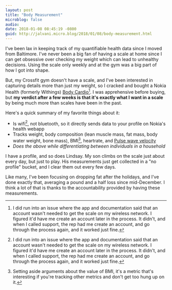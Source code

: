 ```yaml
---
layout: post
title: "Body Measurement"
microblog: false
audio: 
date: 2018-01-08 08:45:19 -0800
guid: http://jalvani.micro.blog/2018/01/08/body-measurement.html
---
```

I've been lax in keeping track of my quantifiable health data since I moved from Baltimore. I've never been a big fan of having a scale at home since I can get obsessive over checking my weight which can lead to unhealthy decisions. Using the scale only weekly and at the gym was a big part of how I got into shape. 

But, my Crossfit gym doesn't have a scale, and I've been interested in capturing details more than just my weight, so I cracked and bought a Nokia Health (formerly Withings) [Body Cardio][bodycardio][^1]. I was apprehensive before buying, but **my verdict after a few weeks is that it's exactly what I want in a scale** by being much more than scales have been in the past.

Here's a quick summary of my favorite things about it:

* Is wifi[^1], not bluetooth, so it directly sends data to your profile on Nokia's health webapp
* Tracks weight, body composition (lean muscle mass, fat mass, body water weight, bone mass), BMI[^2], heartrate, and [Pulse wave velocity][pwv]
* *Does the above while differentiating between individuals in a household*

I have a profile, and so does Lindsay. My son climbs on the scale just about every day, but just to play. His measurements just get collected in a "no profile" bucket, and I clear them out every few days. 

Like many, I've been focusing on dropping fat after the holidays, and I've done exactly that, averaging a pound and a half loss since mid-December. I think a lot of that is thanks to the accountability provided by having these measurements. 




[bodycardio]: [www.amazon.com/dp/B071DV...](http://www.amazon.com/dp/B071DV5N9X/?tag=jalvani-20)
[pwv]: [en.wikipedia.org/wiki/Puls...](https://en.wikipedia.org/wiki/Pulse_wave_velocity)

[^1]: I did run into an issue where the app and documentation said that an account wasn't needed to get the scale on my wireless network. I figured it'd have me create an account later in the process. It didn't, and when I called support, the rep had me create an account, and go through the process again, and it worked just fine. 
[^2]: Setting aside arguments about the value of BMI, it's a metric that's interesting if you're tracking other metrics and don't get too hung up on it. 

